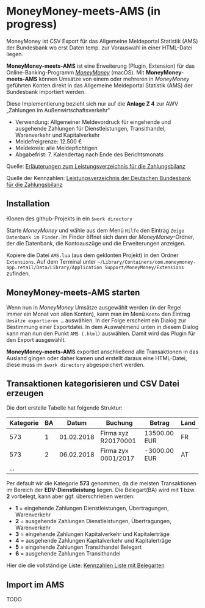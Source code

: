 # MoneyMoney-meets-AMS (in progress)

MoneyMoney ist CSV Export für das Allgemeine Meldeportal Statistik (AMS) der Bundesbank wo erst Daten temp. zur Vorauswahl in einer HTML-Datei liegen.

**MoneyMoney-meets-AMS** ist eine Erweiterung (Plugin, Extension) für das Online-Banking-Programm _[MoneyMoney](https://moneymoney-app.com)_ (macOS). Mit **MoneyMoney-meets-AMS** können Umsätze von einem oder mehreren in _MoneyMoney_ geführten Konten direkt in das Allgemeine Meldeportal Statistik (AMS) der Bundesbank importiert werden.

Diese Implementierung bezieht sich nur auf die **Anlage Z 4** zur AWV „Zahlungen im Außenwirtschaftsverkehr“
*   Verwendung: Allgemeiner Meldevordruck für eingehende und ausgehende Zahlungen für Dienstleistungen, Transithandel, Warenverkehr und Kapitalverkehr
*   Meldefreigrenze: 12.500 €
*   Meldekreis: alle Meldepfichtigen
*   Abgabefrist: 7. Kalendertag nach Ende des Berichtsmonats

Quelle: [Erläuterungen zum Leistungsverzeichnis für die Zahlungsbilanz](https://www.bundesbank.de/Redaktion/DE/Downloads/Veroeffentlichungen/Statistische_Sonderveroeffentlichungen/Statso_7/statso_7_2013.pdf.pdf?__blob=publicationFile)

Quelle der Kennzahlen: [Leistungsverzeichnis
der Deutschen Bundesbank für die Zahlungsbilanz](https://extranet.bundesbank.de/ams/amsa/WebHelp/de/LinkedDocuments/leistungsverzeichnis.pdf)

## Installation

Klonen des github-Projekts in ein `$work directory`

Starte _MoneyMoney_ und wähle aus dem Menü `Hilfe` den Eintrag `Zeige Datenbank im Finder`. Im Finder öffnet sich dann der _MoneyMoney_-Ordner, der die Datenbank, die Kontoauszüge und die Erweiterungen anzeigen.

Kopiere die Datei `AMS.lua` (aus dem geklonten Projekt) in den Ordner `Extensions`. Auf dem Terminal unter `~/Library/Containers/com.moneymoney-app.retail/Data/Library/Application Support/MoneyMoney/Extensions` zufinden.

## MoneyMoney-meets-AMS starten

Wenn nun in _MoneyMoney_ Umsätze ausgewählt werden (in der Regel immer ein Monat von allen Konten), kann man im Menü `Konto` den Eintrag `Umsätze exportieren …` auswählen. In der Folge erscheint ein Dialog zur Bestimmung einer Exportdatei. In dem Auswahlmenü unten in diesem Dialog kann man nun den Punkt `AMS (.html)` auswählen. Damit wird das Plugin für den Export ausgewählt.

**MoneyMoney-meets-AMS** exportiet anschließend alle Transaktionen in das Ausland gingen oder daher kamen und erstellt daraus eine HTML-Datei, diese muss im `$work directory` abgespeichert werden.

## Transaktionen kategorisieren und CSV Datei erzeugen

Die dort erstelle Tabelle hat folgende Struktur:

|Kategorie|BA|Datum|Buchung|Betrag|Land|
|--|--|--|--|--|--|
|573|1|01.02.2018|Firma xyz R20170001|13500.00 EUR|FR|
|573|2|06.02.2018|Firma zyx 0001/2017|-3000.00 EUR|AT|
|...|||||||

Per default wir die Kategorie **573** genommen, da die meisten Transaktionen  im Bereich der **EDV-Dienstleistung** liegen.
Die Belegart(BA) wird mit **1** bzw. **2** vorbelegt, kann aber ggf. überschrieben werden:

*   **1** = eingehende Zahlungen Dienstleistungen, Übertragungen, Warenverkehr
*   **2** = ausgehende Zahlungen Dienstleistungen, Übertragungen, Warenverkehr
*   **3** = eingehende Zahlungen Kapitalverkehr und Kapitalerträge
*   **4** = ausgehende Zahlungen Kapitalverkehr und Kapitalerträge
*   **5** = eingehende Zahlungen Transithandel Belegart
*   **6** = ausgehende Zahlungen Transithandel

Hier die die vollständige Liste: [Kennzahlen Liste mit Belegarten](https://www.bundesbank.de/Redaktion/DE/Downloads/Service/Meldewesen/Aussenwirtschaft/Schluessel/kennzahlenliste_mit_belegarten.pdf?__blob=publicationFile)

## Import im AMS

TODO
